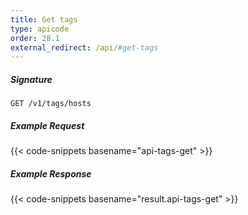 ```yaml
---
title: Get tags
type: apicode
order: 28.1
external_redirect: /api/#get-tags
---
```


##### Signature
`GET /v1/tags/hosts`
##### Example Request
{{< code-snippets basename="api-tags-get" >}}
##### Example Response
{{< code-snippets basename="result.api-tags-get" >}}
